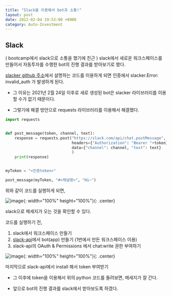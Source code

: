 ```yaml
---
title: "Slack을 이용해서 bot과 소통!"
layout: post
date: 2022-02-04 19:53:00 +0900
category: Auto-Investment
---
```


## Slack

( bootcamp에서 slack으로 소통을 했기에 친근 ) slack에서 새로운 워크스페이스를 만들어서 자동투자를 수행한 bot의 진행 결과를 받아보기로 했다.

[slacker github 주소](https://github.com/os/slacker)에서 설명하는 코드를 이용하게 되면 인증에서 slacker.Error: invalid_auth 가 발생하게 된다.

- 그 이유는 2021년 2월 24일 이후로 새로 생성된 bot은 slacker 라이브러리를 이용할 수가 없기 때문이다.

- 그렇기에 해결 방안으로 requests 라이브러리를 이용해서 해결했다.

```py
import requests


def post_message(token, channel, text):
    response = requests.post("https://slack.com/api/chat.postMessage",
                             headers={"Authorization": "Bearer "+token},
                             data={"channel": channel, "text": text}
                             )
    print(response)


myToken = "<인증token>"

post_message(myToken, "#<채널명>", "Hi~")
```

위와 같이 코드를 실행하게 되면,

![image](https://user-images.githubusercontent.com/26592315/152376980-d3577ed4-98dc-4a6d-ada8-c765960cfd4c.png){: width="100%" height="100%"}{: .center}

slack으로 메세지가 오는 것을 확인할 수 있다.

코드를 실행하기 전,

1. slack에서 워크스페이스 만들기
2. [slack-api](https://api.slack.com/)에서 bot(app) 만들기 (1번에서 만든 워크스페이스 이용)
3. slack-api의 OAuth & Permissions 에서 chat:write 권한 부여하기

![image](https://user-images.githubusercontent.com/26592315/152378491-06982379-1f10-4b70-bc30-7d9fb33737eb.png){: width="100%" height="100%"}{: .center}

마지막으로 slack-api에서 install 해서 token 부여받기

- 그 이후에 token을 이용해서 위의 python 코드를 돌려보면, 메세지가 잘 간다.

- 앞으로 bot의 진행 결과를 slack에서 받아보도록 하겠다.
